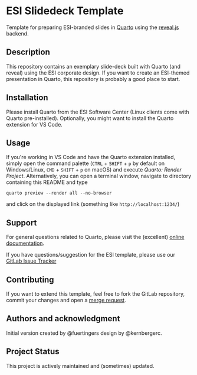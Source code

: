 <!--
Copyright (c) 2023 Ernst Strüngmann Institute (ESI) for Neuroscience
in Cooperation with Max Planck Society
SPDX-License-Identifier: CC-BY-NC-SA-1.0
-->

# ESI Slidedeck Template

Template for preparing ESI-branded slides in [Quarto](https://quarto.org/) using the [reveal.js](https://revealjs.com/) backend.

## Description

This repository contains an exemplary slide-deck built with Quarto (and reveal) using the ESI corporate design. If you want to create an ESI-themed presentation in Quarto, this repository is probably a good place to start.

## Installation

Please install Quarto from the ESI Software Center (Linux clients come with Quarto pre-installed). Optionally, you might want to install the Quarto extension for VS Code.

## Usage

If you're working in VS Code and have the Quarto extension installed, simply open the command
palette (`CTRL` + `SHIFT` + `p` by default on Windows/Linux, `CMD` + `SHIFT` + `p` on macOS)
and execute *Quarto: Render Project*.
Alternatively, you can open a terminal window, navigate to directory containing this README
and type

```shell
quarto preview --render all --no-browser
```

and click on the displayed link (something like `http://localhost:1234/`)

## Support

For general questions related to Quarto, please visit the (excellent) [online documentation](https://quarto.org/docs/presentations/).

If you have questions/suggestion for the ESI template, please use our
[GitLab Issue Tracker](http://git.esi.local/it/esi-slidedeck-template/-/issues)

## Contributing

If you want to extend this template, feel free to fork the GitLab repository,
commit your changes and open a
[merge request](http://git.esi.local/it/esi-slidedeck-template/-/merge_requests).

## Authors and acknowledgment

Initial version created by @fuertingers design by @kernbergerc.

## Project Status

This project is actively maintained and (sometimes) updated.
